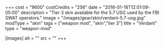 +++
cost = "9600"
costCredits = "256"
date = "2016-01-18T12:01:09-05:00"
description = "Tier 3 skin available for the 5.7 USG used by the FBI SWAT operators."
image = "/images/gear/skin/verdant-5.7-usg.jpg"
modType = "skin"
tags = ["weapon mod", "skin","tier 3"]
title = "Verdant"
type = "weapon-mod"

[images]
  alt = ""
  src = ""
+++
